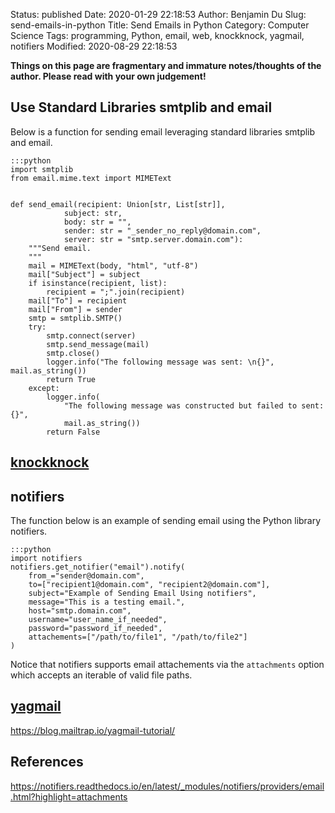 Status: published
Date: 2020-01-29 22:18:53
Author: Benjamin Du
Slug: send-emails-in-python
Title: Send Emails in Python
Category: Computer Science
Tags: programming, Python, email, web, knockknock, yagmail, notifiers
Modified: 2020-08-29 22:18:53

**Things on this page are fragmentary and immature notes/thoughts of the author. Please read with your own judgement!**

## Use Standard Libraries smtplib and email

Below is a function for sending email leveraging standard libraries smtplib and email.

    :::python
    import smtplib
    from email.mime.text import MIMEText


    def send_email(recipient: Union[str, List[str]],
                subject: str,
                body: str = "",
                sender: str = "_sender_no_reply@domain.com",
                server: str = "smtp.server.domain.com"):
        """Send email.
        """
        mail = MIMEText(body, "html", "utf-8")
        mail["Subject"] = subject
        if isinstance(recipient, list):
            recipient = ";".join(recipient)
        mail["To"] = recipient
        mail["From"] = sender
        smtp = smtplib.SMTP()
        try:
            smtp.connect(server)
            smtp.send_message(mail)
            smtp.close()
            logger.info("The following message was sent: \n{}", mail.as_string())
            return True
        except:
            logger.info(
                "The following message was constructed but failed to sent: {}",
                mail.as_string())
            return False


## [knockknock](https://github.com/huggingface/knockknock)

## notifiers

The function below is an example of sending email using the Python library notifiers.

    :::python
    import notifiers
    notifiers.get_notifier("email").notify(
        from_="sender@domain.com",
        to=["recipient1@domain.com", "recipient2@domain.com"],
        subject="Example of Sending Email Using notifiers",
        message="This is a testing email.",
        host="smtp.domain.com",
        username="user_name_if_needed",
        password="password_if_needed",
        attachements=["/path/to/file1", "/path/to/file2"]
    )

Notice that notifiers supports email attachements via the `attachments` option
which accepts an iterable of valid file paths.


## [yagmail](https://github.com/kootenpv/yagmail)

https://blog.mailtrap.io/yagmail-tutorial/

## References 

https://notifiers.readthedocs.io/en/latest/_modules/notifiers/providers/email.html?highlight=attachments